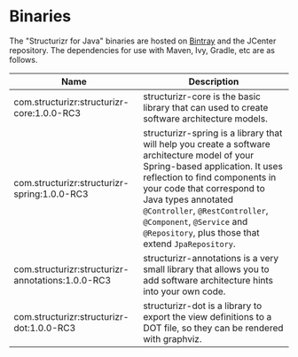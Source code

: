 # Binaries
The "Structurizr for Java" binaries are hosted on [Bintray](https://bintray.com/structurizr/maven/structurizr-java) and the JCenter repository.
The dependencies for use with Maven, Ivy, Gradle, etc are as follows.

Name                                          | Description
-------------------------------------------   | ---------------------------------------------------------------------------------------------------------------------------
com.structurizr:structurizr-core:1.0.0-RC3        | structurizr-core is the basic library that can used to create software architecture models.
com.structurizr:structurizr-spring:1.0.0-RC3      | structurizr-spring is a library that will help you create a software architecture model of your Spring-based application. It uses reflection to find components in your code that correspond to Java types annotated ```@Controller```, ```@RestController```, ```@Component```, ```@Service``` and ```@Repository```, plus those that extend ```JpaRepository```.
com.structurizr:structurizr-annotations:1.0.0-RC3 | structurizr-annotations is a very small library that allows you to add software architecture hints into your own code.
com.structurizr:structurizr-dot:1.0.0-RC3 | structurizr-dot is a library to export the view definitions to a DOT file, so they can be rendered with graphviz.